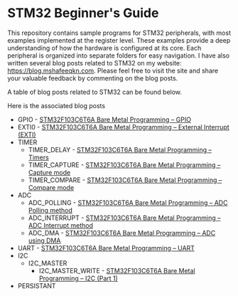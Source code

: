 # STM32 Beginner's Guide
This repository contains sample programs for STM32 peripherals, with most examples implemented at the register level. These examples provide a deep understanding of how the hardware is configured at its core. Each peripheral is organized into separate folders for easy navigation. I have also written several blog posts related to STM32 on my website: https://blog.mshafeeqkn.com. Please feel free to visit the site and share your valuable feedback by commenting on the blog posts.

A table of blog posts related to STM32 can be found below.

Here is the associated blog posts
- GPIO - [STM32F103C6T6A Bare Metal Programming – GPIO](https://blog.mshafeeq.com/index.php/2023/05/09/stm32f103c6t6a-bare-metal-programming-gpio/)
- EXTI0 - [STM32F103C6T6A Bare Metal Programming – External Interrupt (EXTI)](https://blog.mshafeeq.com/index.php/2023/05/19/stm32f103c6t6a-bare-metal-programming-external-interrupt-exti/)
- TIMER
  - TIMER_DELAY - [STM32F103C6T6A Bare Metal Programming – Timers](https://blog.mshafeeq.com/index.php/2023/06/30/stm32f103c6t6a-bare-metal-programming-timers/)
  - TIMER_CAPTURE - [STM32F103C6T6A Bare Metal Programming – Capture mode](https://blog.mshafeeq.com/index.php/2023/10/02/stm32f103c6t6a-bare-metal-programming-capture-mode/)
  - TIMER_COMPARE - [STM32F103C6T6A Bare Metal Programming – Compare mode](https://blog.mshafeeq.com/index.php/2023/09/05/stm32f103c6t6a-bare-metal-programming-compare-mode/)
- ADC
  - ADC_POLLING - [STM32F103C6T6A Bare Metal Programming – ADC Polling method](https://blog.mshafeeq.com/index.php/2023/06/10/stm32f103c6t6a-bare-metal-programming-adc-polling-method/)
  - ADC_INTERRUPT - [STM32F103C6T6A Bare Metal Programming – ADC Interrupt method](https://blog.mshafeeq.com/index.php/2023/06/15/stm32f103c6t6a-bare-metal-programming-adc-interrupt-method/)
  - ADC_DMA - [STM32F103C6T6A Bare Metal Programming – ADC using DMA](https://blog.mshafeeq.com/index.php/2023/10/24/stm32f103c6t6a-bare-metal-programming-dma-method/)
- UART - [STM32F103C6T6A Bare Metal Programming – UART](https://blog.mshafeeq.com/index.php/2023/11/13/stm32f103c6t6a-bare-metal-programming-uart/)
- I2C
  - I2C_MASTER
    - I2C_MASTER_WRITE - [STM32F103C6T6A Bare Metal Programming – I2C (Part 1)](https://blog.mshafeeq.com/index.php/2024/04/08/stm32f103c6t6a-bare-metal-programming-i2c-part-1/)
- PERSISTANT
